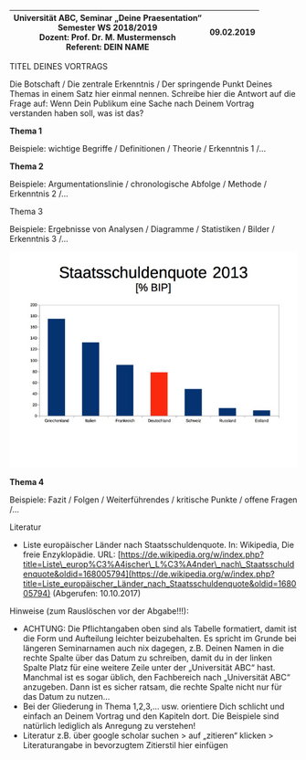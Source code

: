 | Universität ABC, Seminar „Deine Praesentation“<br>Semester WS 2018/2019<br>Dozent: Prof. Dr. M. Mustermensch<br>Referent: DEIN NAME | 09.02.2019 |
|----|----|

TITEL DEINES VORTRAGS

Die Botschaft / Die zentrale Erkenntnis / Der springende Punkt Deines Themas in einem Satz hier einmal nennen. Schreibe hier die Antwort auf die Frage auf: Wenn Dein Publikum eine Sache nach Deinem Vortrag verstanden haben soll, was ist das?

**Thema 1**

Beispiele: wichtige Begriffe / Definitionen / Theorie / Erkenntnis 1 /…

**Thema 2**

Beispiele: Argumentationslinie / chronologische Abfolge / Methode / Erkenntnis 2 /…

Thema 3

Beispiele: Ergebnisse von Analysen / Diagramme / Statistiken / Bilder / Erkenntnis 3 /…

![ Abbildung : Staatsschuldenquote 2013 \[% BIP\], Quelle: Wikipedia, eigene Darstellung](100000000000030C0000024955B04860EE4EBDAD.jpg)

**Thema 4**

Beispiele: Fazit / Folgen / Weiterführendes / kritische Punkte / offene Fragen /…

Literatur

-   Liste europäischer Länder nach Staatsschuldenquote. In: Wikipedia, Die freie Enzyklopädie. URL: [https://de.wikipedia.org/w/index.php?title=Liste\_europ%C3%A4ischer\_L%C3%A4nder\_nach\_Staatsschuldenquote&oldid=168005794](https://de.wikipedia.org/w/index.php?title=Liste_europäischer_Länder_nach_Staatsschuldenquote&oldid=168005794) (Abgerufen: 10.10.2017)

Hinweise (zum Rauslöschen vor der Abgabe!!!):

-   ACHTUNG: Die Pflichtangaben oben sind als Tabelle formatiert, damit ist die Form und Aufteilung leichter beizubehalten. Es spricht im Grunde bei längeren Seminarnamen auch nix dagegen, z.B. Deinen Namen in die rechte Spalte über das Datum zu schreiben, damit du in der linken Spalte Platz für eine weitere Zeile unter der „Universität ABC“ hast. Manchmal ist es sogar üblich, den Fachbereich nach „Universität ABC“ anzugeben. Dann ist es sicher ratsam, die rechte Spalte nicht nur für das Datum zu nutzen…
-   Bei der Gliederung in Thema 1,2,3,… usw. orientiere Dich schlicht und einfach an Deinem Vortrag und den Kapiteln dort. Die Beispiele sind natürlich lediglich als Anregung zu verstehen!
-   Literatur z.B. über google scholar suchen \> auf „zitieren“ klicken \> Literaturangabe in bevorzugtem Zitierstil hier einfügen